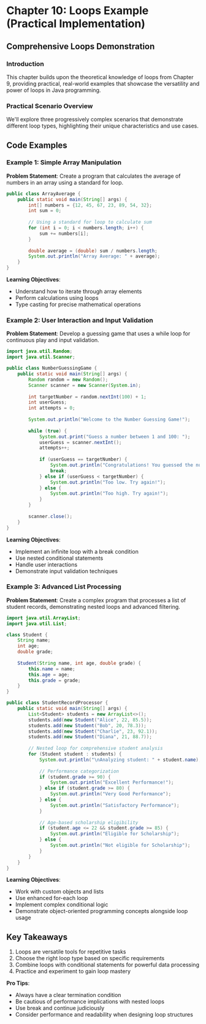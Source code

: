 # Chapter 10: Loops Example (Practical Implementation)

## Comprehensive Loops Demonstration

### Introduction
This chapter builds upon the theoretical knowledge of loops from Chapter 9, providing practical, real-world examples that showcase the versatility and power of loops in Java programming.

### Practical Scenario Overview
We'll explore three progressively complex scenarios that demonstrate different loop types, highlighting their unique characteristics and use cases.

## Code Examples

### Example 1: Simple Array Manipulation
**Problem Statement**: Create a program that calculates the average of numbers in an array using a standard for loop.

```java
public class ArrayAverage {
    public static void main(String[] args) {
        int[] numbers = {12, 45, 67, 23, 89, 54, 32};
        int sum = 0;
        
        // Using a standard for loop to calculate sum
        for (int i = 0; i < numbers.length; i++) {
            sum += numbers[i];
        }
        
        double average = (double) sum / numbers.length;
        System.out.println("Array Average: " + average);
    }
}
```

**Learning Objectives**:
- Understand how to iterate through array elements
- Perform calculations using loops
- Type casting for precise mathematical operations

### Example 2: User Interaction and Input Validation
**Problem Statement**: Develop a guessing game that uses a while loop for continuous play and input validation.

```java
import java.util.Random;
import java.util.Scanner;

public class NumberGuessingGame {
    public static void main(String[] args) {
        Random random = new Random();
        Scanner scanner = new Scanner(System.in);
        
        int targetNumber = random.nextInt(100) + 1;
        int userGuess;
        int attempts = 0;
        
        System.out.println("Welcome to the Number Guessing Game!");
        
        while (true) {
            System.out.print("Guess a number between 1 and 100: ");
            userGuess = scanner.nextInt();
            attempts++;
            
            if (userGuess == targetNumber) {
                System.out.println("Congratulations! You guessed the number in " + attempts + " attempts.");
                break;
            } else if (userGuess < targetNumber) {
                System.out.println("Too low. Try again!");
            } else {
                System.out.println("Too high. Try again!");
            }
        }
        
        scanner.close();
    }
}
```

**Learning Objectives**:
- Implement an infinite loop with a break condition
- Use nested conditional statements
- Handle user interactions
- Demonstrate input validation techniques

### Example 3: Advanced List Processing
**Problem Statement**: Create a complex program that processes a list of student records, demonstrating nested loops and advanced filtering.

```java
import java.util.ArrayList;
import java.util.List;

class Student {
    String name;
    int age;
    double grade;
    
    Student(String name, int age, double grade) {
        this.name = name;
        this.age = age;
        this.grade = grade;
    }
}

public class StudentRecordProcessor {
    public static void main(String[] args) {
        List<Student> students = new ArrayList<>();
        students.add(new Student("Alice", 22, 85.5));
        students.add(new Student("Bob", 20, 78.3));
        students.add(new Student("Charlie", 23, 92.1));
        students.add(new Student("Diana", 21, 88.7));
        
        // Nested loop for comprehensive student analysis
        for (Student student : students) {
            System.out.println("\nAnalyzing student: " + student.name);
            
            // Performance categorization
            if (student.grade >= 90) {
                System.out.println("Excellent Performance!");
            } else if (student.grade >= 80) {
                System.out.println("Very Good Performance");
            } else {
                System.out.println("Satisfactory Performance");
            }
            
            // Age-based scholarship eligibility
            if (student.age <= 22 && student.grade >= 85) {
                System.out.println("Eligible for Scholarship");
            } else {
                System.out.println("Not eligible for Scholarship");
            }
        }
    }
}
```

**Learning Objectives**:
- Work with custom objects and lists
- Use enhanced for-each loop
- Implement complex conditional logic
- Demonstrate object-oriented programming concepts alongside loop usage

## Key Takeaways
1. Loops are versatile tools for repetitive tasks
2. Choose the right loop type based on specific requirements
3. Combine loops with conditional statements for powerful data processing
4. Practice and experiment to gain loop mastery

**Pro Tips**:
- Always have a clear termination condition
- Be cautious of performance implications with nested loops
- Use break and continue judiciously
- Consider performance and readability when designing loop structures